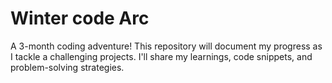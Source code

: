 # Winter code Arc
A 3-month coding adventure! 
This repository will document my progress as I tackle a challenging projects. I'll share my learnings, code snippets, and problem-solving strategies.
